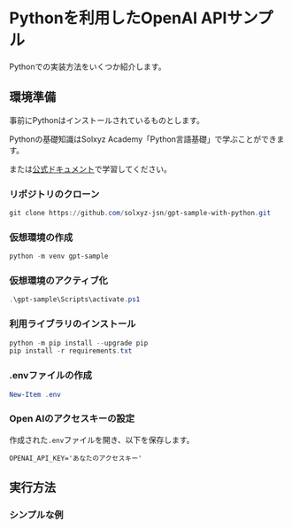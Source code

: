 # Pythonを利用したOpenAI APIサンプル

Pythonでの実装方法をいくつか紹介します。

## 環境準備

事前にPythonはインストールされているものとします。

Pythonの基礎知識はSolxyz Academy「Python言語基礎」で学ぶことができます。

または[公式ドキュメント](https://docs.python.org/ja/3/)で学習してください。

### リポジトリのクローン

```PowerShell
git clone https://github.com/solxyz-jsn/gpt-sample-with-python.git
```

### 仮想環境の作成

```PowerShell
python -m venv gpt-sample
```

### 仮想環境のアクティブ化

```PowerShell
.\gpt-sample\Scripts\activate.ps1
```

### 利用ライブラリのインストール

```PowerShell
python -m pip install --upgrade pip
pip install -r requirements.txt
```

### .envファイルの作成

```PowerShell
New-Item .env
```

### Open AIのアクセスキーの設定

作成された`.env`ファイルを開き、以下を保存します。

```.env
OPENAI_API_KEY='あなたのアクセスキー'
```

## 実行方法

### シンプルな例


